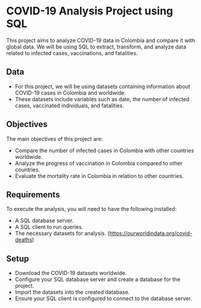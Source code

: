 # COVID-19 Analysis Project using SQL
This project aims to analyze COVID-19 data in Colombia and compare it with global data. We will be using SQL to extract, transform, and analyze data related to infected cases, vaccinations, and fatalities.

## Data
* For this project, we will be using datasets containing information about COVID-19 cases in Colombia and worldwide. 
* These datasets include variables such as date, the number of infected cases, vaccinated individuals, and fatalities.

## Objectives

The main objectives of this project are:

* Compare the number of infected cases in Colombia with other countries worldwide.
* Analyze the progress of vaccination in Colombia compared to other countries.
* Evaluate the mortality rate in Colombia in relation to other countries.

## Requirements
To execute the analysis, you will need to have the following installed:

* A SQL database server.
* A SQL client to run queries.
* The necessary datasets for analysis. (https://ourworldindata.org/covid-deaths)

## Setup

* Download the COVID-19 datasets worldwide.
* Configure your SQL database server and create a database for the project.
* Import the datasets into the created database.
* Ensure your SQL client is configured to connect to the database server.


